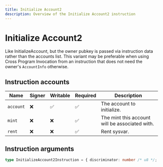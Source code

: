 ```yaml
---
title: Initialize Account2
description: Overview of the Initialize Account2 instruction
---
```


# Initialize Account2

Like InitializeAccount, but the owner pubkey is passed via instruction
data rather than the accounts list. This variant may be preferable
when using Cross Program Invocation from an instruction that does
not need the owner's `AccountInfo` otherwise.

## Instruction accounts

| Name      | Signer | Writable | Required | Description                                    |
| --------- | ------ | -------- | -------- | ---------------------------------------------- |
| `account` | ❌      | ✅        | ✅        | The account to initialize.                     |
| `mint`    | ❌      | ❌        | ✅        | The mint this account will be associated with. |
| `rent`    | ❌      | ❌        | ✅        | Rent sysvar.                                   |

## Instruction arguments

```ts
type InitializeAccount2Instruction = { discriminator: number /* u8 */; owner: Address }
```